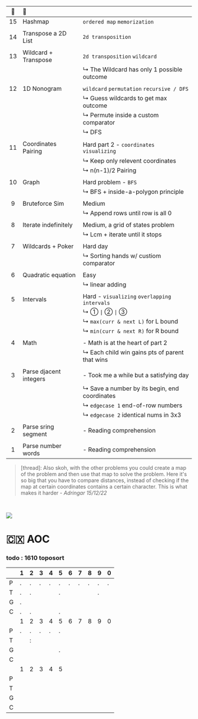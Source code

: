 :christmas_tree:|:santa:|<img src='https://deno.com/images/artwork/HypnoDeno.gif?__frsh_c=dad2' width='15px' /> 
:-: | :- | :-
15  | Hashmap                          | `ordered map` `memorization` 
||
14  | Transpose a 2D List              | `2d transposition` 
||
13  | Wildcard + Transpose             | `2d transposition` `wildcard` 
||| ↳ The Wildcard has only 1 possible outcome
||
12  | 1D Nonogram                      | `wildcard`  `permutation` `recursive / DFS`
||| ↳ Guess wildcards to get max outcome
||| ↳ Permute inside a custom comparator
||| ↳ DFS 
||
11  | Coordinates Pairing              | Hard part 2 - `coordinates` `visualizing`
||| ↳ Keep only relevent coordinates 
||| ↳ n(n-1)/2 Pairing
||
10  | Graph                            | Hard problem - `BFS` 
||| ↳ BFS + inside-a-polygon principle 
||
9   | Bruteforce Sim                   | Medium
||| ↳ Append rows until row is all 0
||
8   | Iterate indefinitely             | Medium, a grid of states problem
||| ↳ Lcm + iterate until it stops 
||
7   | Wildcards + Poker                | Hard day 
||| ↳ Sorting hands w/ custiom comparator
||
6   | Quadratic equation               | Easy
||| ↳ linear adding 
||
5   | Intervals                        | Hard - `visualizing` `overlapping intervals`
||| ↳ ① `\|` ② `\|` ③ 
||| ↳ `max(curr & next L)` for L bound 
||| ↳ `min(curr & next R)` for R bound 
||
4   | Math                             | - Math is at the heart of part 2
||| ↳ Each child win gains pts of parent that wins 
||
3   | Parse djacent integers           | - Took me a while but a satisfying day 
||| ↳ Save a number by its begin, end coordinates
||| ↳ `edgecase 1` end-of-row numbers
||| ↳ `edgecase 2` identical nums in 3x3
||
2   | Parse sring segment              | - Reading comprehension  
||
1   | Parse number words               | - Reading comprehension  

>  [thread]: Also skoh, with the other problems you could create a map of the problem and then use that map to solve the problem. Here it's so big that you have to compare distances, instead of checking if the map at certain coordinates contains a certain character. This is what makes it harder - _Adringar 15/12/22_

&#8203;

![](https://i.imgur.com/xbrhMMC.png)

<!------------ FOOTNOTE ------------>

<!--

# &#8203;

Export session
```j
$ export AOC_SESSION=...
```

Python
- fetching: using `os.getenv` 

 Typescript
- HMR using Denon: run `denon start Filename.ts`
- non-watch mode: run `sh Deno.sh {1|2|...}`



Install Deno
```
✗ curl -fsSL https://deno.land/x/install/install.sh | sh
✗ which deno
✗ export AOC_SESSION=abc123
✗ printenv
✗ deno run --allow-read --allow-env --allow-net File.ts
```
Install Denon
```
✗ deno install --allow-read --allow-run -f https://deno.land/x/denon/denon.ts
✗ denon start File.ts
```
Write a denon.json
```
{
  "scripts": {
    "start": {
      "cmd": "deno run",
      "watch": true,
      "allow": ["read", "net", "env"],
      "ext": "ts",
      "unstable": true
    }
  }
}
```

-->

# :christmas_island: AOC
### todo : 1610 toposort

<img src='https://deno.com/images/artwork/hashrock_simple.png?__frsh_c=dad21828de649d12df5a23c572b88f3a3a73d0dc' width='13px' />|1|2|3|4|5|6|7|8|9|0
--|-|-|-|-|-|-|-|-|-|-
P |.|.|.|.|.|.|.|.|.|.
T |.|.| | |.| | | |.|
G |.|
C |.|.| | |.
| |1|2|3|4|5|6|7|8|9|0
P |.|.|.|.|.
T | |:
G | | | | |.
C |
| |1|2|3|4|5
P |
T |
G |
C |
